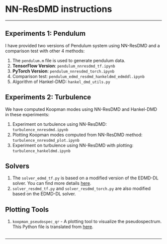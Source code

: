 # NN-ResDMD instructions

---

## Experiments 1: Pendulum

I have provided two versions of Pendulum system using NN-ResDMD and a comparison test with other 4 methods:

1. The `pendulum.m` file is used to generate pendulum data.
2. **TensorFlow Version**: `pendulum_nnresdmd_tf.ipynb`
3. **PyTorch Version**: `pendulum_nnresdmd_torch.ipynb`
4. Comparison test: `pendulum_edmd_resdmd_hankeldmd_edmddl.ipynb`
5. Algorithm of Hankel-DMD: `hankel_dmd_utils.py`

## Experiments 2: Turbulence

We have computed Koopman modes using NN-ResDMD and Hankel-DMD in these experiments:

1. Experiment on turbulence using NN-ResDMD: `turbulence_nnresdmd.ipynb`
2. Plotting Koopman modes computed from NN-ResDMD method: `turbulence_nnresdmd_plot.ipynb`
3. Experiment on turbulence using NN-ResDMD with plotting: `turbulence_hankeldmd.ipynb`

## Solvers

1. The `solver_edmd_tf.py` is based on a modified version of the EDMD-DL solver. You can find more details [here](https://github.com/MLDS-NUS/KoopmanDL?tab=readme-ov-file).
2. `solver_resdmd_tf.py` and `solver_resdmd_torch.py` are also modified based on the EDMD-DL solver.

## Plotting Tools

1. `koopman_pseudospec_qr` - A plotting tool to visualize the pseudospectrum. This Python file is translated from [here](https://github.com/MColbrook/Residual-Dynamic-Mode-Decomposition/blob/main/main_routines/KoopPseudoSpecQR.m).


##


---




